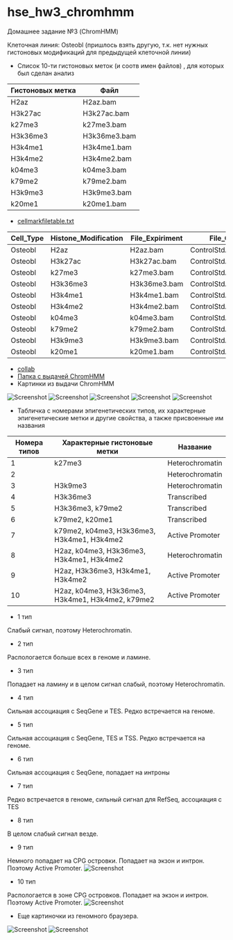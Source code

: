 # hse_hw3_chromhmm
Домашнее задание №3 (ChromHMM)

Клеточная линия: Osteobl (пришлось взять другую, т.к. нет нужных гистоновых модификаций для предыдущей клеточной линии)

- Список 10-ти гистоновых меток (и соотв имен файлов) , для которых был сделан анализ


| Гистоновых метка     | Файл           |
|----------------------|----------------|
| H2az                 | H2az.bam       |
| H3k27ac              | H3k27ac.bam    |
| k27me3               | k27me3.bam     |
| H3k36me3             | H3k36me3.bam   |
| H3k4me1              | H3k4me1.bam    |
| H3k4me2              | H3k4me2.bam    |
| k04me3               | k04me3.bam     |
| k79me2               | k79me2.bam     |
| H3k9me3              | H3k9me3.bam    |
| k20me1               | k20me1.bam     |


- [cellmarkfiletable.txt](https://github.com/dreamer1978/hse_hw3_chromhmm/blob/main/cellmarkfiletable.txt)


| Cell_Type | Histone_Modification | File_Expiriment| File_Control           |
|-----------|----------------------|----------------|------------------------|
| Osteobl   | H2az                 | H2az.bam       | ControlStdAlnRep1.bam  |
| Osteobl   | H3k27ac              | H3k27ac.bam    | ControlStdAlnRep1.bam  |
| Osteobl   | k27me3               | k27me3.bam     | ControlStdAlnRep1.bam  |
| Osteobl   | H3k36me3             | H3k36me3.bam   | ControlStdAlnRep1.bam  |
| Osteobl   | H3k4me1              | H3k4me1.bam    | ControlStdAlnRep1.bam  |
| Osteobl   | H3k4me2              | H3k4me2.bam    | ControlStdAlnRep1.bam  |
| Osteobl   | k04me3               | k04me3.bam     | ControlStdAlnRep1.bam  |
| Osteobl   | k79me2               | k79me2.bam     | ControlStdAlnRep1.bam  |
| Osteobl   | H3k9me3              | H3k9me3.bam    | ControlStdAlnRep1.bam  |
| Osteobl   | k20me1               | k20me1.bam     | ControlStdAlnRep1.bam  |



- [collab](https://colab.research.google.com/drive/1RRmLmctNgsXx4Te7RhVgopuA45RzQnop?usp=sharing)
- [Папка с выдачей ChromHMM](https://github.com/dreamer1978/hse_hw3_chromhmm/tree/main/Output)
- Картинки из выдачи ChromHMM

![Screenshot](Output/Osteobl_10_overlap.png)
![Screenshot](Output/emissions_10.png)
![Screenshot](Output/Osteobl_10_RefSeqTES_neighborhood.png)
![Screenshot](Output/Osteobl_10_RefSeqTSS_neighborhood.png)
![Screenshot](Output/transitions_10.png)

- Табличка с номерами эпигенетических типов, их характерные эпигенетические метки и другие свойства, а также присвоенные им названия

| Номера типов   | Характерные гистоновые метки                       | Название           |
|----------------|----------------------------------------------------|--------------------|
|1               | k27me3                                             | Heterochromatin    |
|2               |                                                    | Heterochromatin    |
|3               | H3k9me3                                            | Heterochromatin    |
|4               | H3k36me3                                           | Transcribed        |
|5               | H3k36me3, k79me2                                   | Transcribed        |
|6               | k79me2, k20me1                                     | Transcribed        |
|7               | k79me2, k04me3, H3k36me3, H3k4me1, H3k4me2         | Active Promoter    |
|8               | H2az, k04me3, H3k36me3, H3k4me1, H3k4me2           | Heterochromatin    |
|9               | H2az, H3k36me3, H3k4me1, H3k4me2                   | Active Promoter    |
|10              | H2az, k04me3, H3k36me3, H3k4me1, H3k4me2, k79me2   | Active Promoter    |


- 1 тип


Слабый сигнал, поэтому Heterochromatin.


- 2 тип


Распологается больше всех в геноме и ламине.



- 3 тип


Попадает на ламину и в целом сигнал слабый, поэтому Heterochromatin.


- 4 тип


Сильная ассоциация с SeqGene и TES. Редко встречается на геноме.


- 5 тип


Сильная ассоциация с SeqGene, TES и TSS. Редко встречается на геноме.


- 6 тип


Сильная ассоциация с SeqGene, попадает на интроны


- 7 тип


Редко встречается в геноме, сильный сигнал для RefSeq, ассоциация с TES


- 8 тип


В целом слабый сигнал везде.


- 9 тип


Немного попадает на CPG островки. Попадает на экзон и интрон. Поэтому Active Promoter.
![Screenshot](screenshots/example.png)


- 10 тип


Распологается в зоне CPG островков. Попадает на экзон и интрон. Поэтому Active Promoter.
![Screenshot](screenshots/evidence_type_10.png)


- Еще картиночки из геномного браузера.

![Screenshot](screenshots/chosen_histones.png)
![Screenshot](screenshots/whole_picture.png)



